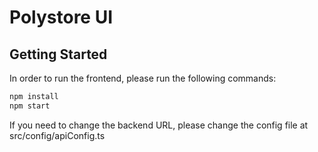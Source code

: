 # Polystore UI

## Getting Started

In order to run the frontend, please run the following commands:

```bash
npm install
npm start
```

If you need to change the backend URL, please change the config file at src/config/apiConfig.ts
